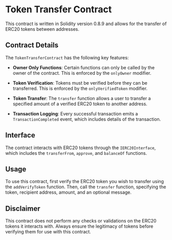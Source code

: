 # Token Transfer Contract

This contract is written in Solidity version 0.8.9 and allows for the transfer of ERC20 tokens between addresses.

## Contract Details

The `TokenTransferContract` has the following key features:

- **Owner Only Functions**: Certain functions can only be called by the owner of the contract. This is enforced by the `onlyOwner` modifier.

- **Token Verification**: Tokens must be verified before they can be transferred. This is enforced by the `onlyVerifiedToken` modifier.

- **Token Transfer**: The `transfer` function allows a user to transfer a specified amount of a verified ERC20 token to another address.

- **Transaction Logging**: Every successful transaction emits a `TransactionCompleted` event, which includes details of the transaction.

## Interface

The contract interacts with ERC20 tokens through the `IERC20Interface`, which includes the `transferFrom`, `approve`, and `balanceOf` functions.

## Usage

To use this contract, first verify the ERC20 token you wish to transfer using the `addVerifyToken` function. Then, call the `transfer` function, specifying the token, recipient address, amount, and an optional message.

## Disclaimer

This contract does not perform any checks or validations on the ERC20 tokens it interacts with. Always ensure the legitimacy of tokens before verifying them for use with this contract.

